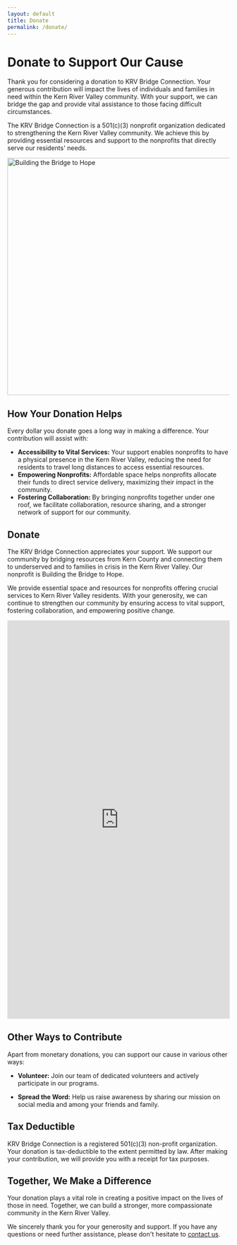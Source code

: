 ```yaml
---
layout: default
title: Donate
permalink: /donate/
---
```

<!-- markdownlint-disable -->
# Donate to Support Our Cause

Thank you for considering a donation to KRV Bridge Connection. Your generous contribution will impact the lives of individuals and families in need within the Kern River Valley community. With your support, we can bridge the gap and provide vital assistance to those facing difficult circumstances.

The KRV Bridge Connection is a 501(c)(3) nonprofit organization dedicated to strengthening the Kern River Valley community.
We achieve this by providing essential resources and support to the nonprofits that directly serve our residents' needs.

<img src="https://i.imgur.com/qOHRte9h.jpg" width="1024" height="536" class="block full-width" alt="Building the Bridge to Hope" crossorigin="anonymous" referrerpolicy="no-referrer" decoding="auto" loading="eager" srcset="https://i.imgur.com/qOHRte9h.jpg 1024w, https://i.imgur.com/qOHRte9l.jpg 640w, https://i.imgur.com/qOHRte9m.jpg 320w" sizes="(min-width: 700px) 75vw, 100vw" />

## How Your Donation Helps

Every dollar you donate goes a long way in making a difference. Your contribution will assist with:

- **Accessibility to Vital Services:** Your support enables nonprofits to have a physical presence in the Kern River Valley, reducing the need for residents to travel long distances to access essential resources.
- **Empowering Nonprofits:** Affordable space helps nonprofits allocate their funds to direct service delivery, maximizing their impact in the community.
- **Fostering Collaboration:** By bringing nonprofits together under one roof, we facilitate collaboration, resource sharing, and a stronger network of support for our community.


<section id="donorbox" class="donorbox-container">
  <script src="https://donorbox.org/widget.js" paypalExpress="false" referrerpolicy="no-referrer" defer=""></script>
  <h2>Donate</h2>
  <div class="donorbox-container">
    <div class="donorbox-details">
      <p>The KRV Bridge Connection appreciates your support. We support our community by bridging resources from Kern County and connecting them to underserved  and to families in crisis in the Kern River Valley. Our nonprofit is Building the Bridge to Hope.</p>
      <p>We provide essential space and resources for nonprofits offering crucial services to Kern River Valley residents.
 With your generosity, we can continue to strengthen our community by ensuring access to vital support, fostering collaboration, and empowering positive change.</p>
    </div>
    <iframe src="https://donorbox.org/embed/building-a-bridge-to-hope?language=en" name="donorbox" class="donorbox-embed" id="donate" allowpaymentrequest="allowpaymentrequest" seamless="seamless" frameborder="0" scrolling="no" height="900px" width="100%" allow="payment" loading="lazy"></iframe>
    </div>
</section>
 
## Other Ways to Contribute

Apart from monetary donations, you can support our cause in various other ways:

- **Volunteer:** Join our team of dedicated volunteers and actively participate in our programs.

- **Spread the Word:** Help us raise awareness by sharing our mission on social media and among your friends and family.

## Tax Deductible

KRV Bridge Connection is a registered 501(c)(3) non-profit organization. Your donation is tax-deductible to the extent permitted by law. After making your contribution, we will provide you with a receipt for tax purposes.

## Together, We Make a Difference

Your donation plays a vital role in creating a positive impact on the lives of those in need. Together, we can build a stronger, more compassionate community in the Kern River Valley.

We sincerely thank you for your generosity and support. If you have any questions or need further assistance, please don't hesitate to [contact us](/contact/).

